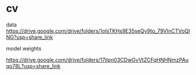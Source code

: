 # cv
data 
https://drive.google.com/drive/folders/1olsTKHs9E35seQy9to_79VInCTVoQING?usp=share_link

model weights

https://drive.google.com/drive/folders/17ilpn03CDwGvVtZCFqHNHNmzPAuqo78L?usp=share_link
